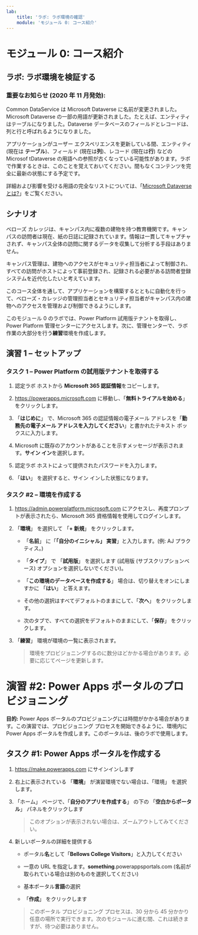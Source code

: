 ```yaml
---
lab:
    title: 'ラボ: ラボ環境の確認'
    module: 'モジュール 0: コース紹介'
---
```


モジュール 0: コース紹介
=================================

## ラボ: ラボ環境を検証する

### 重要なお知らせ (2020 年 11 月発効):
Common DataService は Microsoft Dataverse に名前が変更されました。Microsoft Dataverse の一部の用語が更新されました。たとえば、エンティティはテーブルになりました。Dataverse データベースのフィールドとレコードは、列と行と呼ばれるようになりました。

アプリケーションがユーザー エクスペリエンスを更新している間、エンティティ (現在は **テーブル**)、フィールド (現在は**列**)、レコード (現在は**行**) などの Microsof tDataverse の用語への参照が古くなっている可能性があります。ラボで作業するときは、このことを覚えておいてください。間もなくコンテンツを完全に最新の状態にする予定です。 

詳細および影響を受ける用語の完全なリストについては、「[Microsoft Dataverseとは?](https://docs.microsoft.com/ja-jp/powerapps/maker/common-data-service/data-platform-intro#terminology-updates)」をご覧ください。

シナリオ
--------

ベローズ カレッジは、キャンパス内に複数の建物を持つ教育機関です。キャンパスの訪問者は現在、紙の日誌に記録されています。情報は一貫してキャプチャされず、キャンパス全体の訪問に関するデータを収集して分析する手段はありません。

キャンパス管理は、建物へのアクセスがセキュリティ担当者によって制御され、すべての訪問がホストによって事前登録され、記録される必要がある訪問者登録システムを近代化したいと考えています。

このコース全体を通して、アプリケーションを構築するとともに自動化を行って、ベローズ・カレッジの管理担当者とセキュリティ担当者がキャンパス内の建物へのアクセスを管理および制御できるようにします。

このモジュール 0 のラボでは、Power Platform 試用版テナントを取得し、Power Platform 管理センターにアクセスします。次に、管理センターで、ラボ作業の大部分を行う**練習**環境を作成します。

## 演習 1 – セットアップ

### タスク 1 – Power Platform の試用版テナントを取得する

1. 認定ラボ ホストから **Microsoft 365 認証情報**をコピーします。

2. <https://powerapps.microsoft.com> に移動し、「**無料トライアルを始める**」 をクリックします。

3. 「**はじめに**」 で、Microsoft 365 の認証情報の電子メール アドレスを「**勤務先の電子メール アドレスを入力してください**」と書かれたテキスト ボックスに入力します。

4. Microsoft に既存のアカウントがあることを示すメッセージが表示されます。**サイン イン**を選択します。

5. 認定ラボ ホストによって提供されたパスワードを入力します。 

6. 「**はい**」 を選択すると、サイン インした状態になります。

### タスク \#2 – 環境を作成する

1.  <https://admin.powerplatform.microsoft.com> にアクセスし、再度プロンプトが表示されたら、Microsoft 365 資格情報を使用してログインします。

2. 「**環境**」 を選択して 「**+ 新規**」 をクリックします。

    - 「**名前**」 に「**「自分のイニシャル」 実習**」と入力します。(例: AJ プラクティス。)
    
    - 「**タイプ**」 で 「**試用版**」 を選択します (試用版 (サブスクリプションベース) オプションを選択しないでください)。
    
    - 「**この環境のデータベースを作成する**」 場合は、切り替えをオンにしますかに 「**はい**」 と答えます。
    
    - その他の選択はすべてデフォルトのままにして、「**次へ**」 をクリックします。
    
    - 次のタブで、すべての選択をデフォルトのままにして、「**保存**」 をクリックします。

3. 「**練習**」 環境が環境の一覧に表示されます。 

    > 環境をプロビジョニングするのに数分ほどかかる場合があります。必要に応じてページを更新します。

# 演習 \#2: Power Apps ポータルのプロビジョニング

**目的:** Power Apps ポータルのプロビジョニングには時間がかかる場合があります。この演習では、プロビジョニング プロセスを開始できるように、環境内に Power Apps ポータルを作成します。このポータルは、後のラボで使用します。

## タスク \#1: Power Apps ポータルを作成する

1.  <https://make.powerapps.com> にサインインします

2.  右上に表示されている 「**環境**」 が演習環境でない場合は、「環境」 を選択します。

3.  「ホーム」 ページで、「**自分のアプリを作成する**」 の下の 「**空白からポータル**」 パネルをクリックします

    > このオプションが表示されない場合は、ズームアウトしてみてください。

4.  新しいポータルの詳細を提供する

    -   ポータル**名**として「**Bellows College Visitors**」と入力してください

    -   一意の URL を指定します。**something**.powerappsportals.com (名前が取られている場合は別のものを選択してください)

    -   基本ポータル**言語**の選択

    -   「**作成**」 をクリックします

    > このポータル プロビジョニング プロセスは、30 分から 45 分かかり任意の場所で実行できます。次のモジュールに進む間、これは続きますが、待つ必要はありません。
